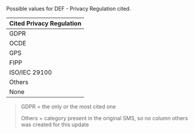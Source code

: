 Possible values for DEF - Privacy Regulation cited.

| Cited Privacy Regulation |
| ------------------------ |
| GDPR |
| OCDE |
| GPS |
| FIPP |
| ISO/IEC 29100 |
| Others |
| None |


> GDPR = the only or the most cited one 
> 
> Others = category present in the original SMS, so no column others was created for this update
